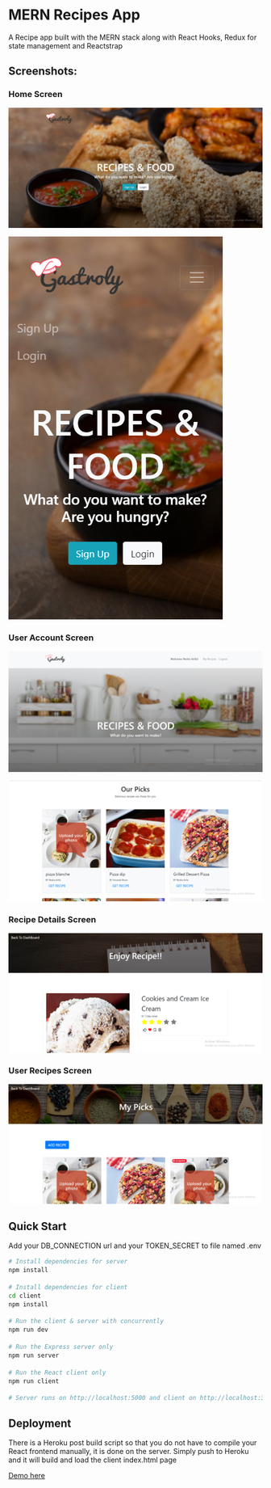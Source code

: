 # MERN Recipes App

A Recipe app built with the MERN stack along with React Hooks, Redux for state management and Reactstrap

## Screenshots:

### Home Screen

![Home Screen](/client/public/assets/home.PNG)

![Home Screen mobile](/client/public/assets/home2.PNG)

### User Account Screen

![User Account Screen](/client/public/assets/dash.PNG)

![Recipes](/client/public/assets/picks.PNG)

### Recipe Details Screen

![Recipe](/client/public/assets/recipe.PNG)

### User Recipes Screen

![My Recipes](/client/public/assets/mypicks.PNG)

## Quick Start

Add your DB_CONNECTION url and your TOKEN_SECRET to file named .env

```bash
# Install dependencies for server
npm install

# Install dependencies for client
cd client
npm install

# Run the client & server with concurrently
npm run dev

# Run the Express server only
npm run server

# Run the React client only
npm run client

# Server runs on http://localhost:5000 and client on http://localhost:3000
```

## Deployment

There is a Heroku post build script so that you do not have to compile your React frontend manually, it is done on the server. Simply push to Heroku and it will build and load the client index.html page

[Demo here](lien)
